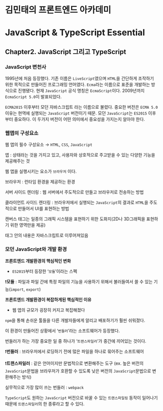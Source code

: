 # 김민태의 프론트엔드 아카데미

# JavaScript & TypeScript Essential

## Chapter2. JavaScript 그리고 TypeScript

### JavaScript 변천사

1995년에 처음 등장했다. 기존 이름은 `LiveScript`였으며 `HTML`을 간단하게 조작하기 위한 목적으로 만들어진 프로그래밍 언어였다. `Ecma`라는 이름으로 표준을 개발하는 방식으로 진행됐다. 현재 `JavaScript` 공식 명칭은 `EcmaScript`이다. 2009년까지 `EcmaScript 5.0`이 발표되었다.

`ECMA2015` 이후부터 모던 자바스크립트 라는 이름으로 불렸다.
중요한 버전은 `ECMA 5.0` 이유는 현역에 실행되는 `JavaScript` 버전이기 때문. 모던 `JavaScript`는 `ES2015` 이후부터 중요하다. 이 두가지 버전이 어떤 의미에서 중요성을 가지는지 알아야 한다.

### 웹앱의 구성요소

웹 앱의 필수 구성요소 → `HTML`, `CSS`, `JavaScript`

앱 : 상태라는 것을 가지고 있고, 사용자와 상호적으로 주고받을 수 있는 다양한 기능을 제공해주는 것

웹 앱을 실행시키는 요소가 `브라우저` 이다.

브라우저 :  런타임 환경을 제공하는 환경

서버 사이드 렌더링 : 웹  서버에서 주도적으로 만들고 브라우저로 전송하는 방법

클라이언트 사이드 렌더링 : 브라우저에서 실행되는 `JavaScript`의 결과로 `HTML`을 주도적으로 만들어서 UI를 표현하는 방법

캔버스 태그는 일종의 그래픽 시스템을 표현하기 위한 도화지(2D나 3D그래픽을 표현하기 위한 영역만을 제공)

태그 안의 내용은 자바스크립트로 이루어져있음

### 모던 JavaScript와 개발 환경

**프론트엔드 개발환경의 핵심적인 변화**

- `ES2015`부터 등장한 ‘`모듈`’이라는 스펙

❗️**모듈** : 파일과 파일 간에 특정 파일의 기능을 사용하기 위해서 불러들여서 쓸 수 있는 기능(`import`, `export`)

**프론트엔드 개발환경이 복잡하게된 핵심적인 이유**

- 웹 앱의 규모가 굉장히 커지고 복잡해졌다

`npm`을 통해 손쉬운 툴들을 다른 개발자들에게 알리고 배포하기가 훨씬 쉬워졌다.

이 환경이 만들어진 상황에서 ‘`번들러`’라는 소프트웨어가 등장했다.

번들러가 하는 가장 중요한 일 중 하나가 ‘`트랜스파일러`’가 중간에 끼어있는 것이다.

❗️**번들러** : 브라우저에서 로딩하기 전에 많은 파일을 하나로 묶어주는 소프트웨어

❗️**트랜스파일러** : 같은 언어이지만 문법적으로 변환해주는 도구 (ex. 높은 버전의 `JavaScript`문법을 브라우저가 호환할 수 있도록 낮은 버전의 `JavaScript`문법으로 변환해주는 방식)

실무적으로 가장 많이 쓰는 번들러 : `webpack`

`TypeScript`도 원하는 `JavaScript` 버전으로 바꿀 수 있는 `트랜스파일링` 동작이 일어나기 때문에 `트랜스파일러`의 한 종류라고 할 수 있다.